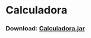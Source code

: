 # Calculadora <br>
### Download: [Calculadora.jar](https://github.com/Geydson-Santos/Calculadora/tree/main/dist/Calculadora.jar)
